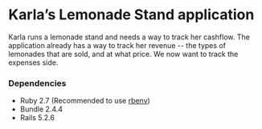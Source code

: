 # Karla’s Lemonade Stand application

Karla runs a lemonade stand and needs a way to track her cashflow. The application already has a way to track her revenue -- the types of lemonades that are sold, and at what price. We now want to track the expenses side.

### Dependencies

* Ruby 2.7 (Recommended to use [rbenv](https://github.com/rbenv/rbenv))
* Bundle 2.4.4
* Rails 5.2.6